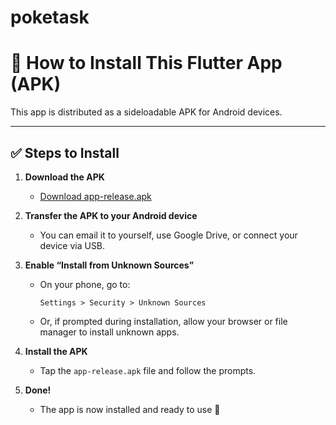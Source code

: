 # poketask


# 📱 How to Install This Flutter App (APK)

This app is distributed as a sideloadable APK for Android devices.

---

## ✅ Steps to Install

1. **Download the APK**
   - [Download app-release.apk](https://github.com/ryanjewik/poketask/releases/download/v1.0.0/app-release.apk)

2. **Transfer the APK to your Android device**
   - You can email it to yourself, use Google Drive, or connect your device via USB.

3. **Enable “Install from Unknown Sources”**
   - On your phone, go to:
     ```
     Settings > Security > Unknown Sources
     ```
   - Or, if prompted during installation, allow your browser or file manager to install unknown apps.

4. **Install the APK**
   - Tap the `app-release.apk` file and follow the prompts.

5. **Done!**
   - The app is now installed and ready to use 🎉




